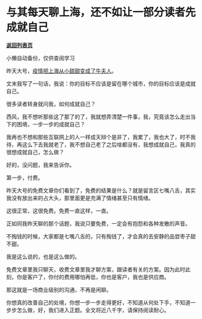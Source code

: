 # 与其每天聊上海，还不如让一部分读者先成就自己

[**返回列表页**](/gzh/记忆承载3)

小懒自动备份，仅供查阅学习

昨天大号，[疫情把上海从小甜甜变成了牛夫人](http://mp.weixin.qq.com/s?__biz=MzU0MjYwNDU2Mw==&mid=2247504752&idx=1&sn=6557edfd98956113ee836d58d85c9c66&chksm=fb1abf0ccc6d361a9c19036b7d4c33c7aa4ff0bc6f77fbfc9f9c7c666f4b0e34dda77cfcb123&scene=21#wechat_redirect)。  

  

文末我写了一句话，我说：你的目标不应该是留在哪个城市，你的目标应该是成就自己。

  

很多读者转身就问我，如何成就自己？  

  

西风，我不想听那些这了那了的了，我就想弄清楚一件事，我，究竟该怎么走出当下的困境，一步一步的成就自己？

  

我再也不想和那些互联网上的人一样成天辩个是非了，我累了，我也大了，时不我待，再这么下去我就老了，我不想自己老了之后啥都没有，我想成就自己，我真的很想成就自己，怎么做？

  

好的，没问题，我来告诉你。  

  

第一步，付费。  

  

昨天大号的免费文章你们看到了，免费的结果是什么？就是留言区七嘴八舌，其实我没有放出来的占大头，那里面更是充满了情绪甚至只有情绪。

  

这很正常，这很免费。免费一直这样，一直。

  

正如同我昨天聊的那个话题，我说只要免费，一定会有抱怨和各种发散的声音。

  

不掏钱的时候，大家都是七嘴八舌的，只有掏钱了，才会真的去安静的品尝枣子甜不甜。  

  

我是这么说的，也是这么做的。  

  

免费文章里我只聊天，收费文章里我才聊方案，跟读者有关的方案。因为此时此刻，你是客户了，你付的费用哪怕再低，你也是客户，我也是供应商。  

  

那这就是一场商业级别的沟通，不再是闲聊。

  

你想真的改善自己的处境，你想一步一步走得更好，不知道从何处下手，不知道一步步怎么做，好，我们进入正题。全文将近八千字，请保持阅读耐心。  

